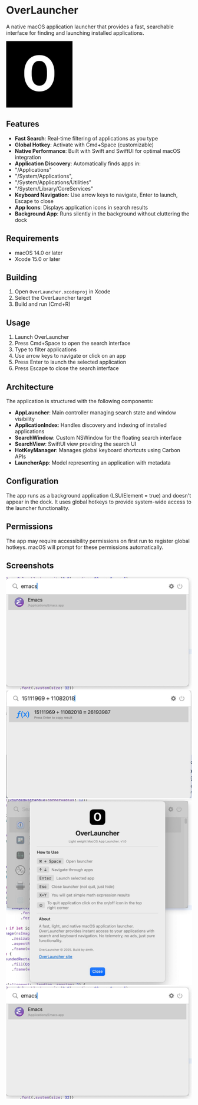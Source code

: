# OverLauncher

A native macOS application launcher that provides a fast, searchable interface for finding and launching installed applications.

![OverLauncher Icon](app-icon.png)

## Features

- **Fast Search**: Real-time filtering of applications as you type
- **Global Hotkey**: Activate with Cmd+Space (customizable)
- **Native Performance**: Built with Swift and SwiftUI for optimal macOS integration
- **Application Discovery**: Automatically finds apps in:
- "/Applications"
- "/System/Applications",
- "/System/Applications/Utilities"
- "/System/Library/CoreServices"
- **Keyboard Navigation**: Use arrow keys to navigate, Enter to launch, Escape to close
- **App Icons**: Displays application icons in search results
- **Background App**: Runs silently in the background without cluttering the dock

## Requirements

- macOS 14.0 or later
- Xcode 15.0 or later

## Building

1. Open `OverLauncher.xcodeproj` in Xcode
2. Select the OverLauncher target
3. Build and run (Cmd+R)

## Usage

1. Launch OverLauncher
2. Press Cmd+Space to open the search interface
3. Type to filter applications
4. Use arrow keys to navigate or click on an app
5. Press Enter to launch the selected application
6. Press Escape to close the search interface

## Architecture

The application is structured with the following components:

- **AppLauncher**: Main controller managing search state and window visibility
- **ApplicationIndex**: Handles discovery and indexing of installed applications
- **SearchWindow**: Custom NSWindow for the floating search interface
- **SearchView**: SwiftUI view providing the search UI
- **HotKeyManager**: Manages global keyboard shortcuts using Carbon APIs
- **LauncherApp**: Model representing an application with metadata

## Configuration

The app runs as a background application (LSUIElement = true) and doesn't appear in the dock. It uses global hotkeys to provide system-wide access to the launcher functionality.

## Permissions

The app may require accessibility permissions on first run to register global hotkeys. macOS will prompt for these permissions automatically.


## Screenshots
![Main interface](overlauncher-search-example.jpeg)
![Basic math](overlauncher-calc.jpeg)
![About window](overlauncher-about.jpeg)
[![Video](overlauncher-search-example.jpeg)](https://github.com/noroot/overlauncher/raw/refs/heads/master/overlauncher-demo.mov)
